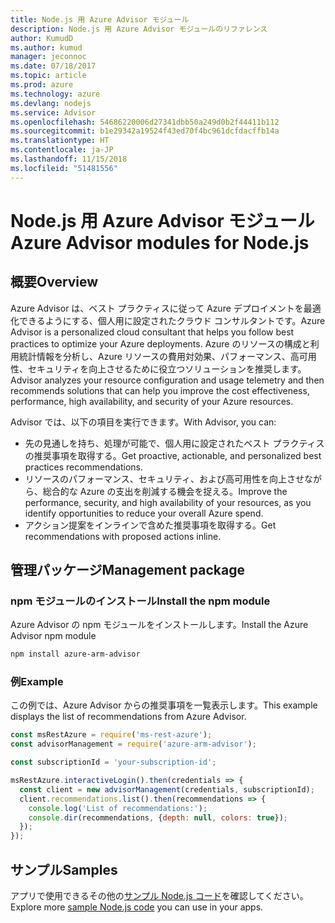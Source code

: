 ```yaml
---
title: Node.js 用 Azure Advisor モジュール
description: Node.js 用 Azure Advisor モジュールのリファレンス
author: KumudD
ms.author: kumud
manager: jeconnoc
ms.date: 07/18/2017
ms.topic: article
ms.prod: azure
ms.technology: azure
ms.devlang: nodejs
ms.service: Advisor
ms.openlocfilehash: 54686220006d27341dbb50a249d0b2f44411b112
ms.sourcegitcommit: b1e29342a19524f43ed70f4bc961dcfdacffb14a
ms.translationtype: HT
ms.contentlocale: ja-JP
ms.lasthandoff: 11/15/2018
ms.locfileid: "51481556"
---
```

# <a name="azure-advisor-modules-for-nodejs"></a><span data-ttu-id="64d5f-103">Node.js 用 Azure Advisor モジュール</span><span class="sxs-lookup"><span data-stu-id="64d5f-103">Azure Advisor modules for Node.js</span></span>

## <a name="overview"></a><span data-ttu-id="64d5f-104">概要</span><span class="sxs-lookup"><span data-stu-id="64d5f-104">Overview</span></span>

<span data-ttu-id="64d5f-105">Azure Advisor は、ベスト プラクティスに従って Azure デプロイメントを最適化できるようにする、個人用に設定されたクラウド コンサルタントです。</span><span class="sxs-lookup"><span data-stu-id="64d5f-105">Azure Advisor is a personalized cloud consultant that helps you follow best practices to optimize your Azure deployments.</span></span> <span data-ttu-id="64d5f-106">Azure のリソースの構成と利用統計情報を分析し、Azure リソースの費用対効果、パフォーマンス、高可用性、セキュリティを向上させるために役立つソリューションを推奨します。</span><span class="sxs-lookup"><span data-stu-id="64d5f-106">Advisor analyzes your resource configuration and usage telemetry and then recommends solutions that can help you improve the cost effectiveness, performance, high availability, and security of your Azure resources.</span></span>

<span data-ttu-id="64d5f-107">Advisor では、以下の項目を実行できます。</span><span class="sxs-lookup"><span data-stu-id="64d5f-107">With Advisor, you can:</span></span>
- <span data-ttu-id="64d5f-108">先の見通しを持ち、処理が可能で、個人用に設定されたベスト プラクティスの推奨事項を取得する。</span><span class="sxs-lookup"><span data-stu-id="64d5f-108">Get proactive, actionable, and personalized best practices recommendations.</span></span>
- <span data-ttu-id="64d5f-109">リソースのパフォーマンス、セキュリティ、および高可用性を向上させながら、総合的な Azure の支出を削減する機会を捉える。</span><span class="sxs-lookup"><span data-stu-id="64d5f-109">Improve the performance, security, and high availability of your resources, as you identify opportunities to reduce your overall Azure spend.</span></span>
- <span data-ttu-id="64d5f-110">アクション提案をインラインで含めた推奨事項を取得する。</span><span class="sxs-lookup"><span data-stu-id="64d5f-110">Get recommendations with proposed actions inline.</span></span>

## <a name="management-package"></a><span data-ttu-id="64d5f-111">管理パッケージ</span><span class="sxs-lookup"><span data-stu-id="64d5f-111">Management package</span></span>

### <a name="install-the-npm-module"></a><span data-ttu-id="64d5f-112">npm モジュールのインストール</span><span class="sxs-lookup"><span data-stu-id="64d5f-112">Install the npm module</span></span>

<span data-ttu-id="64d5f-113">Azure Advisor の npm モジュールをインストールします。</span><span class="sxs-lookup"><span data-stu-id="64d5f-113">Install the Azure Advisor npm module</span></span>

```bash
npm install azure-arm-advisor
```

### <a name="example"></a><span data-ttu-id="64d5f-114">例</span><span class="sxs-lookup"><span data-stu-id="64d5f-114">Example</span></span>

<span data-ttu-id="64d5f-115">この例では、Azure Advisor からの推奨事項を一覧表示します。</span><span class="sxs-lookup"><span data-stu-id="64d5f-115">This example displays the list of recommendations from Azure Advisor.</span></span>

```javascript
const msRestAzure = require('ms-rest-azure');
const advisorManagement = require('azure-arm-advisor');

const subscriptionId = 'your-subscription-id';

msRestAzure.interactiveLogin().then(credentials => {
  const client = new advisorManagement(credentials, subscriptionId);
  client.recommendations.list().then(recommendations => {
    console.log('List of recommendations:');
    console.dir(recommendations, {depth: null, colors: true});
  });
});
```

## <a name="samples"></a><span data-ttu-id="64d5f-116">サンプル</span><span class="sxs-lookup"><span data-stu-id="64d5f-116">Samples</span></span>

<span data-ttu-id="64d5f-117">アプリで使用できるその他の[サンプル Node.js コード](https://azure.microsoft.com/resources/samples/?platform=nodejs)を確認してください。</span><span class="sxs-lookup"><span data-stu-id="64d5f-117">Explore more [sample Node.js code](https://azure.microsoft.com/resources/samples/?platform=nodejs) you can use in your apps.</span></span>
